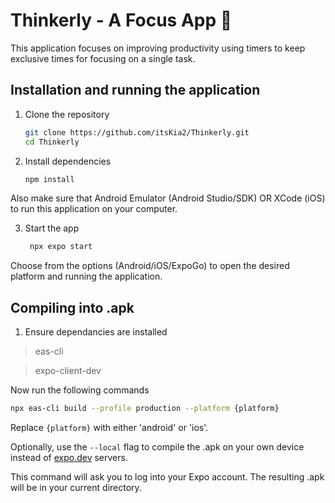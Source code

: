 # Thinkerly - A Focus App 👋

This application focuses on improving productivity using timers to keep exclusive times for focusing on a single task.

## Installation and running the application

1. Clone the repository

    ```bash
    git clone https://github.com/itsKia2/Thinkerly.git
    cd Thinkerly
    ```

2. Install dependencies

    ```bash
    npm install
    ```

Also make sure that Android Emulator (Android Studio/SDK) OR XCode (iOS) to run this application on your computer.

3. Start the app

    ```bash
     npx expo start
    ```

Choose from the options (Android/iOS/ExpoGo) to open the desired platform and running the application.

## Compiling into .apk

1. Ensure dependancies are installed

> eas-cli

> expo-client-dev

Now run the following commands

```bash
npx eas-cli build --profile production --platform {platform}
```

Replace `{platform}` with either 'android' or 'ios'.

Optionally, use the `--local` flag to compile the .apk on your own device instead of [expo.dev](expo.dev) servers.

This command will ask you to log into your Expo account.
The resulting .apk will be in your current directory.
